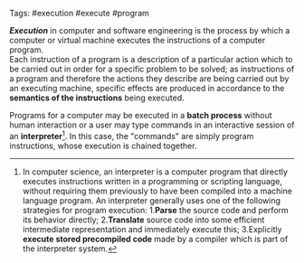 Tags: #execution #execute #program

**_Execution_** in computer and software engineering is the process by which a computer or virtual machine executes the instructions of a computer program. <br>Each instruction of a program is a description of a particular action which to be carried out in order for a specific problem to be solved; as instructions of a program and therefore the actions they describe are being carried out by an executing machine, specific effects are produced in accordance to the **semantics of the instructions** being executed.

Programs for a computer may be executed in a **batch process** without human interaction or a user may type commands in an interactive session of an **interpreter**[^intr]. In this case, the "commands" are simply program instructions, whose execution is chained together.

  [^intr]: In computer science, an interpreter is a computer program that directly executes instructions written in a programming or scripting language, without requiring them previously to have been compiled into a machine language program. An interpreter generally uses one of the following strategies for program execution: 1.**Parse** the source code and perform its behavior directly;
            2.**Translate** source code into some efficient intermediate representation and immediately execute this; 
            3.Explicitly **execute stored precompiled code**[^1] made by a compiler which is part of the interpreter system.

[^1]: _In this sense, the **CPU** is also an interpreter, of machine instructions.__
